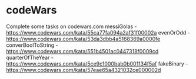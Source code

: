 # codeWars
Complete some tasks on codewars.com
messiGolas - https://www.codewars.com/kata/55ca77fa094a2af31f00002a
evenOrOdd - https://www.codewars.com/kata/53da3dbb4a5168369a0000fe
converBoolToString - https://www.codewars.com/kata/551b4501ac0447318f0009cd
quarterOfTheYear - https://www.codewars.com/kata/5ce9c1000bab0b001134f5af
fakeBinary - https://www.codewars.com/kata/57eae65a4321032ce000002d
